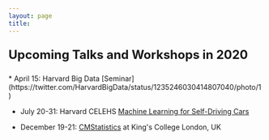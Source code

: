 ```yaml
---
layout: page
title: 
---
```




<p style="font-size:18pt;"><b>Upcoming Talks and Workshops in 2020</b></p> 
* April 15: Harvard Big Data [Seminar](https://twitter.com/HarvardBigData/status/1235246030414807040/photo/1)

* July 20-31: Harvard CELEHS [Machine Learning for Self-Driving Cars](https://www.hsph.harvard.edu/biostatistics/machine-learning-for-self-driving-cars/)

* December 19-21: [CMStatistics](http://cmstatistics.org/CMStatistics2020/) at King's College London, UK


